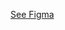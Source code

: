 
[See Figma ](https://www.figma.com/design/CUR39JNnF2CS8SidGiWmYG/Profile---Direct-Deposit?node-id=1-3435&node-type=CANVAS&t=8Z1EFCSkxnU21Lf2-0)
